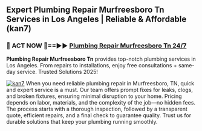 ## Expert Plumbing Repair Murfreesboro Tn Services in Los Angeles | Reliable & Affordable (kan7)  

<h3>🚿 ACT NOW 🌟==►► <a href="https://tinyurl.com/2ne6vx2x" rel="nofollow">Plumbing Repair Murfreesboro Tn 24/7</a></h3>

**Plumbing Repair Murfreesboro Tn** provides top-notch plumbing services in Los Angeles. From repairs to installations, enjoy free consultations + same-day service. Trusted Solutions 2025!

[![kan7](https://i.imgur.com/4PFF4AK.jpeg)](https://tinyurl.com/2ne6vx2x)
When you need reliable plumbing repair in Murfreesboro, TN, quick and expert service is a must. Our team offers prompt fixes for leaks, clogs, and broken fixtures, ensuring minimal disruption to your home. Pricing depends on labor, materials, and the complexity of the job—no hidden fees. The process starts with a thorough inspection, followed by a transparent quote, efficient repairs, and a final check to guarantee quality. Trust us for durable solutions that keep your plumbing running smoothly.